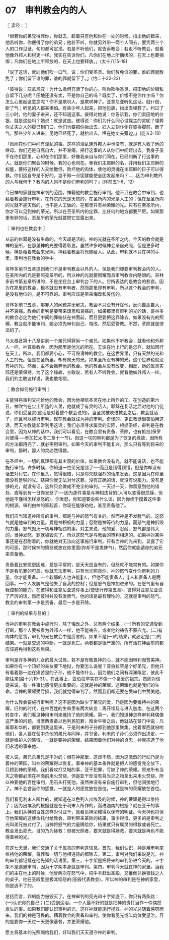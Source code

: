 # 07　审判教会内的人



〖 读经： 〗

「倘若你的弟兄得罪你，你就去，趁着只有他和你在一处的时候，指出他的错来，他若听你，你便得了你的弟兄；他若不听，你就另外带一两个人同去，要凭两三个人的口作见证，句句都可定准。若是不听他们，就告诉教会；若走不听教会，就看他像外邦人和税吏一样。我实在告诉你们，凡你们在地上所捆绑的，在天上也要捆绑；凡你们在地上所释放的，在天上也要释放。」(太十八15-18)

「说了这话，就向他们吹一口气，说：你们受圣灵。你们赦免谁的罪，谁的罪就赦免了；你们留下谁的罪，谁的罪就留下了。」(约二十22-23)

「彼得说：亚拿尼亚！为什么撒但充满了你的心，叫你欺哄圣灵，把田地的价银私自留下几分呢？田地还没有卖，不是你自己的吗？既卖了，价银不是你作主吗？你怎么心里起这意念呢？你不是欺哄人，是欺哄神了。亚拿尼亚听见这话，就仆倒，断了气；听见的人都甚惧怕。有些少年人起来，把他包裹，抬出去埋葬了。约过了三小时，他的妻子进来，还不知道这事。彼得对她说：你告诉我，你们卖田地的价银，就是这些吗？她说：就是这些。彼得说：你们为什么同心试探主的灵呢？埋葬你丈夫之人的脚已到门口，他们也要把你抬出去。妇人立刻仆倒在彼得脚前，断了气。那些少年人进来，见她已经死了，就抬出去，埋在她丈夫旁边。」(徒五3-10)

「风闻在你们中间有淫乱的事。这样的淫乱连外邦人中也没有，就是有人收了他的继母。你们还是自高自大，并不哀痛，把行这事的人从你们中间赶出去。我身子虽不在你们那里，心却在你们那里，好像我亲自与你们同在，已经判断了行这事的人。就是你们聚会的时候，我的心也同在。奉我们主耶稣的名，并用我们主耶稣的权能，要把这样的人交给撒但，败坏他的肉体，使他的灵魂在主耶稣的日子可以得救。你们这自夸是不好的。岂不知一点宧酵能使全团发起来吗？……因为审判教外的人与我何干？教内的人岂不是你们审判的吗？」(林前五1-6、12)

今日神的家就是神审判的范围。神藉他的教会施行审判。他不只在教会中审判，也藉着教会施行审判。在外院的光是天然的，在圣所内的光是人工的；但在至圣所内的光就不是天然的，也不是人工做的，在那里只有神荣耀的光。只有在至圣所内，你才可以见到神的荣光。所以在至圣所内的定罪，比任何的地方都要严厉。如果那里有罪的话，至圣所的荣光就要把它显露出来。



〖 审判也在教会中 〗

从前的帐幕是没有生命的，今天却是活的。神的光就在圣所之内。今天的教会就是神的圣所，在那里神的光要得着彰显。虽然许多时候神会亲自光照，但是更多时候，神是藉着教会来光照。神藉着教会将光赐给人。从此，审判就不只在神的手里，审判也在教会的手中。

哥林多前书五章提到我们不是审判教会以外的人，但是我们却要审判教会内的人。在圣所内的光是要照亮圣所的，所以神的光就要照耀而且审判教会内瞎眼的。哥林多前书第五章所讲的，不是坐在台上审判台下的人。它所表达的是教会的悲哀。因为在那里的教会，根本就没有审判者，然而那里却有审判。所以这个教会的审判，是没有地位的，是不可靠的。审判应该是带来悔改和哀伤的。

哥林多前书五章，那罪人的问题并无解决。教会不只没有开除他，反而自高自大，并不哀痛。教会的审判是要带来谦卑和哀痛的。如果那里有审判的光的话，哥林多的教会必定为他们中间的罪俯伏在神面前，而且更要把这罪除去。如果没有光的照耀，教会就不能审判，她必须先审判自己、悔改，然后受管教。不然，革除就是律法的了。

马太福音第十八章讲到一个弟兄得罪另一个弟兄。如果他不听教会，就看他和外邦人一样。神尊重教会，因为那里是他光的所在。无论在地上行的是怎样，就如同行在天上。所以，我们都要小心，不可毁谤神的教会。在这世界里，只有天然的光和人工的光。但是在圣所里，却有属天的光。如果圣所没有神的光，这个世界也就没有神的光。然而，主不会撇弃他的教会。他的教会从没有改变，相反，她的属灵实际还是蒙保持。为了这个缘故，主敢说，若有人不听教会，就看他如外邦人一样。我们的主敢这样说，我也敢相信。



〖 教会如何施行审判 〗

主能够将审判交托给他的教会，因为他相信圣灵在地上所作的工。在创造的第六日，神吹气在尘土所造的人里，他就成了有灵的活人。耶稣在复活之后对他的门徒说，你们受圣灵(这话是对着整个教会说的)。当圣灵被吹进教会之后，教会就活了，而且可以施行审判。现在教会就成为神的审判。奇怪的，更正教徒很害怕用这话，而天主教徒却常利用这话；我们必须寻求属灵的实际，根据圣经，审判是在教会里，因为从神的话中，我们可以看见，在教会里有责备、革除，也有抵挡(保罗对彼得──参加拉太书二章十一节)。但这一切的审判都是为了恢复的缘故，因所有的方法都用完了，就必需用审判。如果今天的审判不能复兴，那么只有等到将来的审判，那时，那人的灵必然得救。

在圣经中，一切的真理都有其主观的价值，如果教会没有光，就不能说话，也不能施行审判。许多时候，你知道一位弟兄是错了──而且是错得顶错，但是你却没有话去对付它。在你里头，觉得很错，只是你欠缺强烈的话来发表。这是因为在你里面没有足够的光。结果你就无法对付这罪。没有正确的话，就没有说服力。没有足够的光，就没有话，这样只会做成不完全的审判。一天过一天，你留意到他的错处，直等到有一日你发怒了──因为那件事是与神相违背的(人可以变得很烦躁，但他是不懂得怎样发怒的)，你发怒，你知道要说些什么话，因为你终于摸着这件事的根源。审判由神的家起首，你现在能够劝他，甚至责备他了。

我们应当知道神所有的审判，都是与神的怒气有关的。然而神是不发脾气的。这怒气就是他审判的力量。爱是神积极的力量；忍耐是神等待的力量，而怒气是神拆毁的力量。怒气毁灭一切与神相违的事。对主来说，他的爱、忍耐、怒气都是伟大的。当神发怒，罪就被毁灭了。所以这怒气是与教会的审判相连的。如果神对某件事还是在忍耐着的，你就绝对无法向这事施行审判。只有当神的光来到，显露了它的可恶，那时候神的愤怒就放在你里面(你却不是发脾气)，然后你就能请你的弟兄来责备他。

责备要比安慰更困难，爱是平常的，是天天应当有的，但怒就不能常有的。如果你不是看见罪的可恶，你就无法审判，只有当光照亮你，神的怒气变作你审判的力量，你才能责备。一个软弱的人也许能人，但他不能责备人，人和责备人是两回事。一个人发脾气是他失了自我的控制；但是怒气是神加进来的。在怒气里有自我控制的能力。在彼得和亚拿尼亚这件事上(使徒行传第五章)，彼得对亚拿尼亚说了严厉的话，然而彼得并没有发脾气，他的话是最有理性的，这就是审判的怒气。教会的审判第一步是责备，最后一步是开除。



〖 审判的结果与目的 〗

当神的审判在教会中施行时，除了悔改之外，总有两个结果：(一)所有的交通受到打断，那个人要被看为外邦人一样，他不能祷告，或者他的祷告不蒙应允。(二)有肉体的惩罚，审判的光在教会中是厉害的。如果不是(一)的结果，就必定是(二)的结果。一就是交通的中断，一就是死亡。两者都是很严重的。所有活在神面前的都应该避免得到这些后果。

审判是许多神的儿女的最大试炼。若不是有敬畏神的心，就不能因审判而赞美神。如果你有一个顶好的亲友要下地狱，你要怎么说呢？亚伯拉罕是个好弟兄，但他只有看着那一边在痛苦里的子孙，他不能作什么，因为他们之间有深渊限定，彼此不能往来(路十六19-31)。在此事上，亚伯拉罕实在不像一个亲爱的祖宗。然而对信徒来说，有一件事比感情更加重要的，这就是神的荣耀。这荣耀也就是我们的生命。当神的荣耀受亏损，我们就觉得审判了，然而我们却还要在受审判中赞美他。

为什么教会要施行审判呢？这不是因为缺少了弟兄的爱，乃是因为要维持神的荣耀。旧约的时代，在神百姓的生命里有两大转变：离开埃及与进入迦南。在这两个转变中，我们看见神用审判来维持了他的荣耀。第一，我们知道神怎样审判拜偶像这严重的问题。当摩西责备以色列民犯罪，拜金牛犊之后，他就站在营门中说：凡属耶和华的，都要到我这里来。于是利未的子孙都到他那里聚集。接着摩西就吩咐他们，各人要在营中杀他的弟兄与同伴，并邻舍。利未的子孙们必须作出决定，一就是维护人的感情，一就是要神的荣耀。结果因着他们对神的贞忠，神就拣选了他们永远的事奉他。

按人说，弟兄杀弟兄是不对的；但在神那里，这却不然，因为这激烈的行动乃是为着神的荣跃，叫神的荣耀得以恢复。事奉神的基本条件就是把人的感觉完全放下，只顾到神的荣耀。我们看攻打艾城的事，亚干犯罪，亏缺了神的荣耀。原来所有当灭之物都必须在神面前用火焚烧，但是亚干却没有将当灭之物拿出来用火焚烧。所以神要他的百姓审判，用石头打死他。虽然神没有亲自施行审判，但他间接地行了。神不会吝啬你的感觉。一就是人的感觉放在首位，一就是神的荣耀放在首位。

我们看见利末人所作的，就知道在以色列人出埃及的时候，神的荣耀是得以维持了；因为出埃及的根据就是在于利末人所作的，而进迦南的根据？就在亚干的事上。我们从神的百姓怎样对付亚干，就看见神荣耀得以保守的明证。今天神也将保守他荣耀的这使命托付给教会。审判带来革除的结果，事少得很，更多的是审判之光叫弟兄被对付了。当神将怒气的力量赐给你，结果就只有属灵的得救或者死亡。教会发出亮光，目的乃为拯救：但被光照者，要末就是得拯救，要末就是再也不能得着神的光。

在这七天里，我们交通了关于属灵的审判这信息。首先，我们认识，神是用审判来维持他的荣耀，将罪和一切与他相违背的都除去。第二，审判对我们来说是光。神的审判都记载在他先知的话语里。第三，十字架是把将来的审判带进今天的。十字架不是逃避审判，因为十字架本身就是审判。第四，审判今天就在神的家里。当我们的主在地上的时候，他曾两次在怒气中，把牛羊赶出圣殿，又推倒兑换银钱之人的桌子。他在圣殿里是极其恼怒的(圣殿代表教会)，所以神的审判是在神的家里，你是逃不了的。

总括而言，罪的能力被毁灭了。在神审判的亮光和十字架底下，你只有两条路：(一)认识你的自己；(二)受到惩治。一个人最不好的就是把神的责打当作一件偶然发生的事。如果我们能认识审判的光，这样神就能施行拯救。神的光总随着惩罚而来。我们的神是可畏的。藉着教会的责备和审判，使你看见光或叫肉体受惩治，目的是要你一天过一天更像基督，并更荣耀他。

愿主将基本的光照赐给我们，好叫我们天天遵守神的审判。

